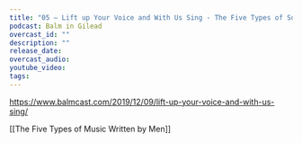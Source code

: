 ```yaml
---
title: "05 – Lift up Your Voice and With Us Sing - The Five Types of Songs Written by Men"
podcast: Balm in Gilead
overcast_id: ""
description: ""
release_date: 
overcast_audio: 
youtube_video: 
tags:
---
```


https://www.balmcast.com/2019/12/09/lift-up-your-voice-and-with-us-sing/

[[The Five Types of Music Written by Men]]
